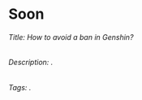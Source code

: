 # Soon


<!--------------- SEO --------------->
###### Title: How to avoid a ban in Genshin?
###### Description: .
###### Tags: .